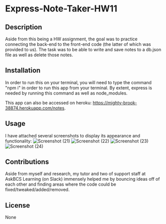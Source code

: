 # Express-Note-Taker-HW11

## Description
Aside from this being a HW assignment, the goal was to practice connecting the back-end to the front-end code (the latter of which was provided to us). The task was to be able to write and save notes to a db.json file as well as delete those notes.

## Installation
In order to run this on your terminal, you will need to type the command "npm i" in order to run this app from your terminal.  By extent, express is needed by running this command as well as node_modules.

This app can also be accessed on heroku: https://mighty-brook-38874.herokuapp.com/notes.

## Usage
I have attached several screenshots to display its appearance and functionality:
![Screenshot (21)](https://user-images.githubusercontent.com/109905208/199580782-45c9a7d9-5aa2-4b79-9601-7eb92658e8c3.png)
![Screenshot (22)](https://user-images.githubusercontent.com/109905208/199580807-2463a4b9-fd39-48a2-bf2a-b4158a4e7d0d.png)
![Screenshot (23)](https://user-images.githubusercontent.com/109905208/199580829-24ea819e-f97c-4f56-abb3-8409badb0b87.png)
![Screenshot (24)](https://user-images.githubusercontent.com/109905208/199580842-7353602d-9019-419d-aa18-4601d8e9e8cb.png)

## Contributions
Aside from myself and research, my tutor and two of support staff at AskBCS Learning (on Slack) immensely helped me by bouncing ideas off of each other and finding areas where the code could be fixed/tweaked/added/removed. 

## License
None
